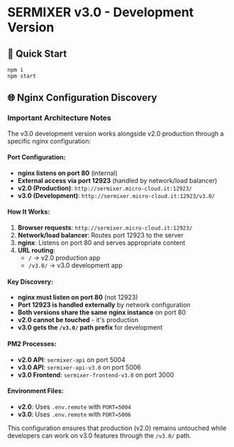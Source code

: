 # SERMIXER v3.0 - Development Version

## 🚀 Quick Start

```shell
npm i
npm start
```

## 🌐 Nginx Configuration Discovery

### **Important Architecture Notes**

The v3.0 development version works alongside v2.0 production through a specific nginx configuration:

#### **Port Configuration:**
- **nginx listens on port 80** (internal)
- **External access via port 12923** (handled by network/load balancer)
- **v2.0 (Production)**: `http://sermixer.micro-cloud.it:12923/`
- **v3.0 (Development)**: `http://sermixer.micro-cloud.it:12923/v3.0/`

#### **How It Works:**
1. **Browser requests**: `http://sermixer.micro-cloud.it:12923/`
2. **Network/load balancer**: Routes port 12923 to the server
3. **nginx**: Listens on port 80 and serves appropriate content
4. **URL routing**: 
   - `/` → v2.0 production app
   - `/v3.0/` → v3.0 development app

#### **Key Discovery:**
- **nginx must listen on port 80** (not 12923)
- **Port 12923 is handled externally** by network configuration
- **Both versions share the same nginx instance** on port 80
- **v2.0 cannot be touched** - it's production
- **v3.0 gets the `/v3.0/` path prefix** for development

#### **PM2 Processes:**
- **v2.0 API**: `sermixer-api` on port 5004
- **v3.0 API**: `sermixer-api-v3.0` on port 5006
- **v3.0 Frontend**: `sermixer-frontend-v3.0` on port 3000

#### **Environment Files:**
- **v2.0**: Uses `.env.remote` with `PORT=5004`
- **v3.0**: Uses `.env.remote` with `PORT=5006`

This configuration ensures that production (v2.0) remains untouched while developers can work on v3.0 features through the `/v3.0/` path.